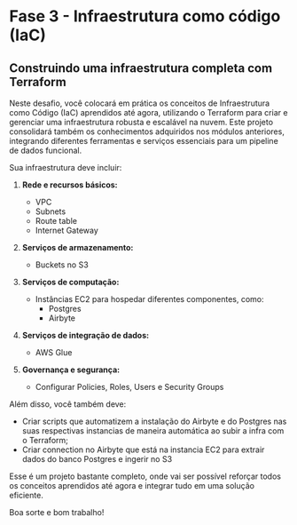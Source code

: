 # Fase 3 - Infraestrutura como código (IaC)

## Construindo uma infraestrutura completa com Terraform

Neste desafio, você colocará em prática os conceitos de Infraestrutura como Código (IaC) aprendidos até agora, utilizando o Terraform para criar e gerenciar uma infraestrutura robusta e escalável na nuvem. Este projeto consolidará também os conhecimentos adquiridos nos módulos anteriores, integrando diferentes ferramentas e serviços essenciais para um pipeline de dados funcional.

Sua infraestrutura deve incluir:

1. **Rede e recursos básicos:**
   - VPC
   - Subnets
   - Route table 
   - Internet Gateway

2. **Serviços de armazenamento:**
   - Buckets no S3

3. **Serviços de computação:**
   - Instâncias EC2 para hospedar diferentes componentes, como:
     - Postgres
     - Airbyte

4. **Serviços de integração de dados:**
   - AWS Glue

5. **Governança e segurança:**
   - Configurar Policies, Roles, Users e Security Groups

Além disso, você também deve:
- Criar scripts que automatizem a instalação do Airbyte e do Postgres nas suas respectivas instancias de maneira automática ao subir a infra com o Terraform;
- Criar connection no Airbyte que está na instancia EC2 para extrair dados do banco Postgres e ingerir no S3

Esse é um projeto bastante completo, onde vai ser possível reforçar todos os conceitos aprendidos até agora e integrar tudo em uma solução eficiente.

Boa sorte e bom trabalho!